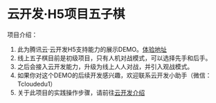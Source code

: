 # 云开发·H5项目五子棋



项目介绍：

1. 此为腾讯云·云开发H5支持能力的展示DEMO。[体验地址](http://demo.cloudbase.net/gobang/)
2. 线上五子棋目前是初级项目，只有人机对战模式，可以选择先手和后手。
3. 之后会接入云开发能力，升级为线上人人对战，并引入观战模式。
4. 如果你对这个DEMO的后续开发感兴趣，欢迎联系云开发小助手（微信：Tcloudedu1）
5. 关于此项目的实践操作步骤，请前往[云开发介绍](https://cloud.tencent.com/product/tcb)






